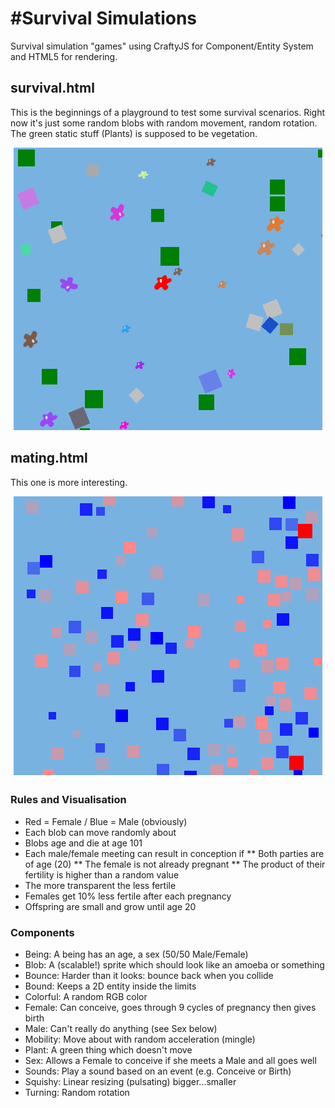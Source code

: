 #Survival Simulations
====================

Survival simulation "games" using CraftyJS for Component/Entity System and HTML5 for rendering.

## survival.html

This is the beginnings of a playground to test some survival scenarios. Right now it's just some random blobs with random movement, random rotation. The green static stuff (Plants) is supposed to be vegetation.

<center>
<img src="survival.png"/>
</center>


## mating.html

This one is more interesting.
<center>
<img src="mating.png"/>
</center>

### Rules and Visualisation
* Red = Female / Blue = Male (obviously)
* Each blob can move randomly about
* Blobs age and die at age 101
* Each male/female meeting can result in conception if
** Both parties are of age (20)
** The female is not already pregnant
** The product of their fertility is higher than a random value
* The more transparent the less fertile
* Females get 10% less fertile after each pregnancy
* Offspring are small and grow until age 20

### Components
* Being: A being has an age, a sex (50/50 Male/Female)
* Blob: A (scalable!) sprite which should look like an amoeba or something
* Bounce: Harder than it looks: bounce back when you collide
* Bound: Keeps a 2D entity inside the limits
* Colorful: A random RGB color
* Female: Can conceive, goes through 9 cycles of pregnancy then gives birth
* Male: Can't really do anything (see Sex below)
* Mobility: Move about with random acceleration (mingle)
* Plant: A green thing which doesn't move
* Sex: Allows a Female to conceive if she meets a Male and all goes well
* Sounds: Play a sound based on an event (e.g. Conceive or Birth)
* Squishy: Linear resizing (pulsating) bigger...smaller
* Turning: Random rotation